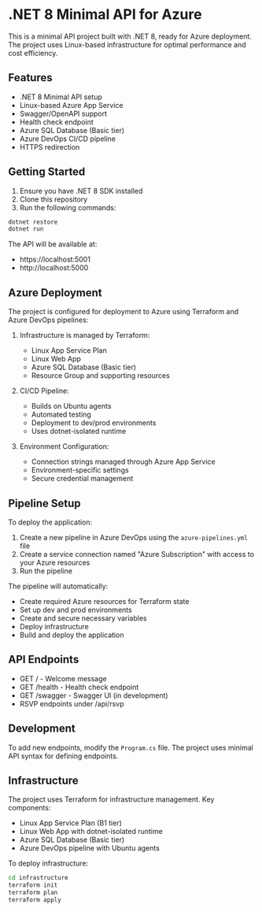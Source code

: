 # .NET 8 Minimal API for Azure

This is a minimal API project built with .NET 8, ready for Azure deployment. The project uses Linux-based infrastructure for optimal performance and cost efficiency.

## Features

- .NET 8 Minimal API setup
- Linux-based Azure App Service
- Swagger/OpenAPI support
- Health check endpoint
- Azure SQL Database (Basic tier)
- Azure DevOps CI/CD pipeline
- HTTPS redirection

## Getting Started

1. Ensure you have .NET 8 SDK installed
2. Clone this repository
3. Run the following commands:

```bash
dotnet restore
dotnet run
```

The API will be available at:
- https://localhost:5001
- http://localhost:5000

## Azure Deployment

The project is configured for deployment to Azure using Terraform and Azure DevOps pipelines:

1. Infrastructure is managed by Terraform:
   - Linux App Service Plan
   - Linux Web App
   - Azure SQL Database (Basic tier)
   - Resource Group and supporting resources

2. CI/CD Pipeline:
   - Builds on Ubuntu agents
   - Automated testing
   - Deployment to dev/prod environments
   - Uses dotnet-isolated runtime

3. Environment Configuration:
   - Connection strings managed through Azure App Service
   - Environment-specific settings
   - Secure credential management

## Pipeline Setup

To deploy the application:

1. Create a new pipeline in Azure DevOps using the `azure-pipelines.yml` file
2. Create a service connection named "Azure Subscription" with access to your Azure resources
3. Run the pipeline

The pipeline will automatically:
- Create required Azure resources for Terraform state
- Set up dev and prod environments
- Create and secure necessary variables
- Deploy infrastructure
- Build and deploy the application

## API Endpoints

- GET / - Welcome message
- GET /health - Health check endpoint
- GET /swagger - Swagger UI (in development)
- RSVP endpoints under /api/rsvp

## Development

To add new endpoints, modify the `Program.cs` file. The project uses minimal API syntax for defining endpoints.

## Infrastructure

The project uses Terraform for infrastructure management. Key components:

- Linux App Service Plan (B1 tier)
- Linux Web App with dotnet-isolated runtime
- Azure SQL Database (Basic tier)
- Azure DevOps pipeline with Ubuntu agents

To deploy infrastructure:
```bash
cd infrastructure
terraform init
terraform plan
terraform apply
``` 